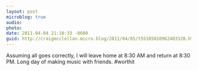 ```yaml
---
layout: post
microblog: true
audio: 
photo: 
date: 2011-04-04 21:10:33 -0600
guid: http://craigmcclellan.micro.blog/2011/04/05/t55105010962403328.html
---
```

Assuming all goes correctly, I will leave home at 8:30 AM and return at 8:30 PM. Long day of making music with friends. #worthit

